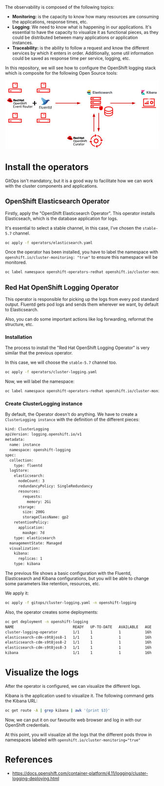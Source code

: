 
The observability is composed of the following topics:

* **Monitoring:**  is the capacity to know how many resources are consuming the applications, response times, etc.
* **Logging**: We need to know what is happening in our applications. It's essential to have the capacity to visualize it as functional pieces, as they could be distributed between many applications or application instances.
* **Traceability:** is the ability to follow a request and know the different services by which it enters in order. Additionally, some util information could be saved as response time per service, logging, etc. 

In this repository, we will see how to configure the OpenShift logging stack which is composite for the following Open Source tools:

![OCP logging architecture](images/openshift-logging-topology.png)

# Install the operators

GitOps isn't mandatory, but it is a good way to facilitate how we can work with the cluster components and applications. 

## OpenShift Elasticsearch Operator

Firstly, apply the "OpenShift Elasticsearch Operator". This operator installs Elasticseach, which is the database application for logs.

It's essential to select a stable channel, in this case, I've chosen the ```stable-5.7``` channel. 

```bash
oc apply -f operators/elasticsearch.yaml
```

Once the operator has been installed, you have to label the namespace with ```openshift.io/cluster-monitoring: "true"``` to ensure this namespace will be monitored. 

```bash
oc label namespace openshift-operators-redhat openshift.io/cluster-monitoring="true"
```

## Red Hat OpenShift Logging Operator

This operator is responsible for picking up the logs from every pod standard output. Fluentd gets pod logs and sends them wherever we want, by default to Elasticsearch. 

Also, you can do some important actions like log forwarding, reformat the structure, etc. 

### Installation

The process to install the "Red Hat OpenShift Logging Operator" is very similar that the previous operator. 

In this case, we will choose the ```stable-5.7``` channel too. 

```bash
oc apply -f operators/cluster-logging.yaml
```

Now, we will label the namespace: 

```bash
oc label namespace openshift-operators-redhat openshift.io/cluster-monitoring="true"
```

### Create ClusterLogging instance

By default, the Operator doesn't do anything. We have to create a ```ClusterLogging instance``` with the definition of the different pieces:

```bash
kind: ClusterLogging
apiVersion: logging.openshift.io/v1
metadata:
  name: instance
  namespace: openshift-logging
spec:
  collection:
    type: fluentd
  logStore:
    elasticsearch:
      nodeCount: 3
      redundancyPolicy: SingleRedundancy
      resources:
        requests:
          memory: 2Gi
      storage:
        size: 200G
        storageClassName: gp2
    retentionPolicy:
      application:
        maxAge: 7d
    type: elasticsearch
  managementState: Managed
  visualization:
    kibana:
      replicas: 1
    type: kibana
```

The previous file shows a basic configuration with the Fluentd, Elasticsearch and Kibana configurations, but you will be able to change some parameters like retention, resources, etc.

We apply it:

```bash
oc apply -f gitops/cluster-logging.yaml -n openshift-logging
```

Also, the operator creates some deployments: 

```bash
oc get deployment -n openshift-logging
NAME                           READY   UP-TO-DATE   AVAILABLE   AGE
cluster-logging-operator       1/1     1            1           16h
elasticsearch-cdm-s9t8jos8-1   1/1     1            1           16h
elasticsearch-cdm-s9t8jos8-2   1/1     1            1           16h
elasticsearch-cdm-s9t8jos8-3   1/1     1            1           16h
kibana                         1/1     1            1           16h
```

# Visualize the logs

After the operator is configured, we can visualize the different logs. 

Kibana is the application used to visualize it. The following command gets the Kibana URL:

```bash
oc get route -A | grep kibana | awk '{print $3}' 
```

Now, we can put it on our favourite web browser and log in with our OpenShift credentials.

At this point, you will visualize all the logs that the different pods throw in namespaces labeled with ```openshift.io/cluster-monitoring="true"```

# References

* https://docs.openshift.com/container-platform/4.11/logging/cluster-logging-deploying.html